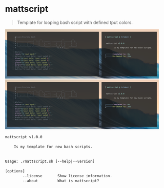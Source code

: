 # mattscript

> Template for looping bash script with defined tput colors.

![appleseed](mattscript.png)
[<img src="Preview.png">](https://brassey.io/)

    mattscript v1.0.0

        Is my template for new bash scripts.


    Usage: ./mattscript.sh [--help|--version]

    [options]
            --license       Show license information.
            --about         What is mattscript?
